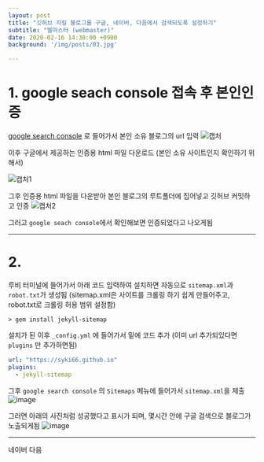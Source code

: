 ```yaml
---
layout: post
title: "깃허브 지킬 블로그를 구글, 네이버, 다음에서 검색되도록 설정하기"
subtitle: "웹마스터 (webmaster)"
date: 2020-02-16 14:30:00 +0900
background: '/img/posts/03.jpg'

---
```




# 1. google seach console 접속 후 본인인증
[google search console](https://search.google.com/search-console/welcome?utm_source=about-page) 로 들어가서 본인 소유 블로그의 url 입력
![캡처](https://user-images.githubusercontent.com/59393359/74607293-1ebea980-511b-11ea-8724-9213904f89fe.PNG)


이후 구글에서 제공하는 인증용 html 파일 다운로드 (본인 소유 사이트인지 확인하기 위해서)

![캡처1](https://user-images.githubusercontent.com/59393359/74607335-7ceb8c80-511b-11ea-96d3-516b1b64bf4d.PNG)


그후 인증용 html 파일을 다운받아 본인 블로그의 루트폴더에 집어넣고 깃허브 커밋하고 인증
![캡처2](https://user-images.githubusercontent.com/59393359/74607306-431a8600-511b-11ea-9071-fcd7ee8f0c83.PNG)

그러고 `google seach console`에서 확인해보면 인증되었다고 나오게됨

---

# 2. 

루비 터미널에 들어가서 아래 코드 입력하여 설치하면 자동으로 `sitemap.xml`과 `robot.txt`가 생성됨
(sitemap.xml은 사이트를 크롤링 하기 쉽게 만들어주고, robot.txt로 크롤링 허용 범위 설정함)
```
> gem install jekyll-sitemap
```

설치가 된 이후 `_config.yml` 에 들어가서 밑에 코드 추가 (이미 url 추가되있다면 `plugins` 만 추가하면됨)

```yml
url: "https://syki66.github.io"
plugins:
  - jekyll-sitemap
```

그후 `google search console` 의 `Sitemaps` 메뉴에 들어가서 `sitemap.xml`을 제출
![image](https://user-images.githubusercontent.com/59393359/74607755-c5f11000-511e-11ea-877a-6e19e9cac1ef.png)

그러면 아래의 사진처럼 성공했다고 표시가 되며, 몇시간 안에 구글 검색으로 블로그가 노출되게됨
![image](https://user-images.githubusercontent.com/59393359/74607783-14061380-511f-11ea-8b04-da84a428b232.png)


---

네이버
다음